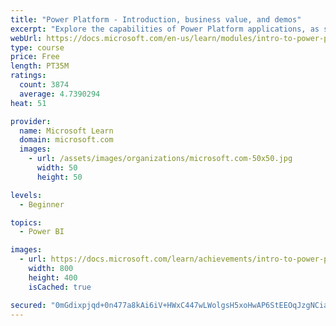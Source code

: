 ```yaml
---
title: "Power Platform - Introduction, business value, and demos"
excerpt: "Explore the capabilities of Power Platform applications, as seen in demonstrations and customer case studies."
webUrl: https://docs.microsoft.com/en-us/learn/modules/intro-to-power-platform-mba/
type: course
price: Free
length: PT35M
ratings:
  count: 3874
  average: 4.7390294
heat: 51

provider:
  name: Microsoft Learn
  domain: microsoft.com
  images:
    - url: /assets/images/organizations/microsoft.com-50x50.jpg
      width: 50
      height: 50

levels:
  - Beginner

topics:
  - Power BI

images:
  - url: https://docs.microsoft.com/learn/achievements/intro-to-power-platform-social.png
    width: 800
    height: 400
    isCached: true

secured: "0mGdixpjqd+0n477a8kAi6iV+HWxC447wLWolgsH5xoHwAP6StEEOqJzgNCiascSatTZgHmYKkr/s/KXMrCsWcn6URIQtfbPftQ+C8Yh+ilbDF/wEfuFD7bpnyZsFUwWIlFMKYZuDuPjaQGdZ7es419efbZvIZjUiSJUElhv8VW8S2oNt+YNeiIUuO82oAnhuSAnHZs4WrKqxCuvOAT4GRFH7JkeamyTCNi/SxhIOR+bZoX0+9OkzzENsACWHkXCQULsFF28xU6m8DEkVu0yhQfX62Fsr8fMQXT4M52u3ZPtT6X/Z+Dbpkhk+AHpvsG05NyKWmFHq/pTWI812/HOaxIYSB+aVm/tF2awnWw5xL2jPNrCY7c7l4yWwp3+I6aQAq7htzznrDWgj45hEfrbI58oFgEf15sCPP1WIw9cecg=;74oqgnilMiEtes+zQYQs0g=="
---
```


